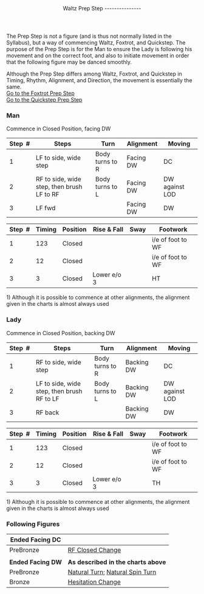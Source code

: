 <header>Waltz Prep Step
---------------

 </header>The Prep Step is not a figure (and is thus not normally listed in the Syllabus), but a way of commencing Waltz, Foxtrot, and Quickstep. The purpose of the Prep Step is for the Man to ensure the Lady is following his movement and on the correct foot, and also to initiate movement in order that the following figure may be danced smoothly.

Although the Prep Step differs among Waltz, Foxtrot, and Quickstep in Timing, Rhythm, Alignment, and Direction, the movement is essentially the same.  
 [Go to the Foxtrot Prep Step](../foxtrot/prep_step.md)  
 [Go to the Quickstep Prep Step](../quickstep/prep_step.md)

### Man

Commence in Closed Position, facing DW

 | **Step<span style="color:white">\_</span>\#** | **Steps** | **Turn** | **Alignment** | **Moving** |
|---|---|---|---|---|
| 1 | LF to side, wide step | Body turns to R | Facing DW | DC |
| 2 | RF to side, wide step, then brush LF to RF | Body turns to L | Facing DW | DW against LOD |
| 3 | LF fwd |  | Facing DW | DW |

 | **Step<span style="color:white">\_</span>\#** | **Timing** | **Position** | **Rise &amp; Fall** | **Sway** | **Footwork** |
|---|---|---|---|---|---|
| 1 | 123 | Closed |  |  | i/e of foot to WF |
| 2 | 12 | Closed |  |  | i/e of foot to WF |
| 3 | 3 | Closed | Lower e/o 3 |  | HT |

1\) Although it is possible to commence at other alignments, the alignment given in the charts is almost always used

### Lady

Commence in Closed Position, backing DW

 | **Step<span style="color:white">\_</span>\#** | **Steps** | **Turn** | **Alignment** | **Moving** |
|---|---|---|---|---|
| 1 | RF to side, wide step | Body turns to R | Backing DW | DC |
| 2 | LF to side, wide step, then brush RF to LF | Body turns to L | Backing DW | DW against LOD |
| 3 | RF back |  | Backing DW | DW |

 | **Step<span style="color:white">\_</span>\#** | **Timing** | **Position** | **Rise &amp; Fall** | **Sway** | **Footwork** |
|---|---|---|---|---|---|
| 1 | 123 | Closed |  |  | i/e of foot to WF |
| 2 | 12 | Closed |  |  | i/e of foot to WF |
| 3 | 3 | Closed | Lower e/o 3 |  | TH |

1\) Although it is possible to commence at other alignments, the alignment given in the charts is almost always used

### Following Figures

 | **Ended Facing DC** |  |
|---|---|
| PreBronze | [RF Closed Change](closed_change_RF.md) |
|  |  |
| **Ended Facing DW** | **As described in the charts above** |
| PreBronze | [Natural Turn;](natural_turn.md) [Natural Spin Turn](spin_turn.md) |
| Bronze | [Hesitation Change](hesitation_change.md) |